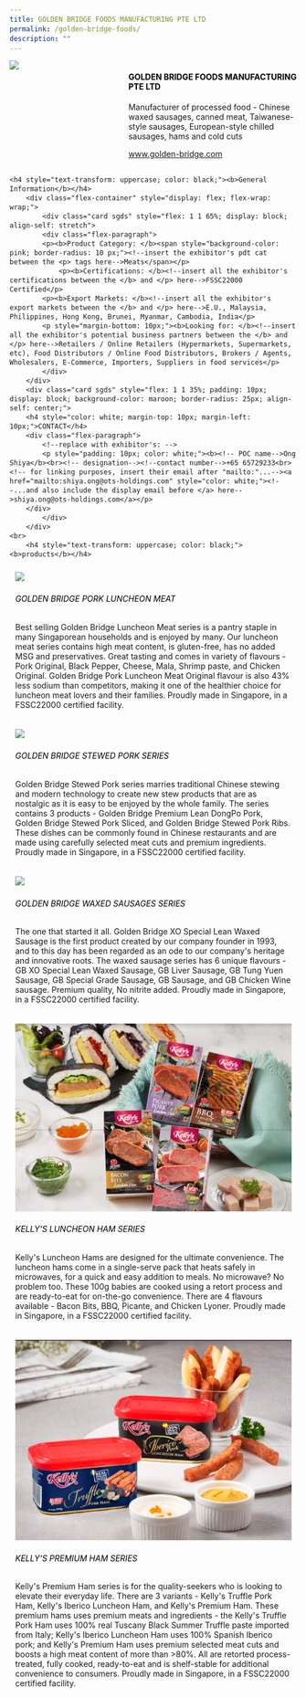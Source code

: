 ```yaml
---
title: GOLDEN BRIDGE FOODS MANUFACTURING PTE LTD
permalink: /golden-bridge-foods/
description: ""
---
```

<div class="flex-paragraph">
		<!--hi there! this is a comment and will provide you with instructional guides-->
		<!--insert booth number here!-->
		<p style="text-transform: uppercase"></p></div>
			<div class="flex-container" style="display: flex; flex-wrap: wrap;">
				<!--insert DOWNLOAD link of company logo between the " marks!-->
			<div class="card sgds" style="flex: 1 1 40%; display: block;"><img src="https://drive.google.com/u/0/uc?id=1NL37cUzG3tCMCr1ko8EyJDDXVtb479Px&amp;export=download"></div>
	<div class="card-sgds" style="flex: 1 1 58%; display: block; margin-left: 3px">
		<h4 style="text-transform: uppercase; color: black;"><!--insert the exhibitor's name between the <b> tags here--><b>GOLDEN BRIDGE FOODS MANUFACTURING PTE LTD</b></h4><!--insert the exhibitor's description between the <p> tags here-->
		<p>Manufacturer of processed food - Chinese waxed sausages, canned meat, Taiwanese-style sausages, European-style chilled sausages, hams and cold cuts</p>
		<!--insert the exhibitor's website link, making sure there is "https:// www." present please. make sure the entire https link goes in between the " marks-->
		<p><a href="https://golden-bridge.com" target="_blank"><!--insert the www website link here (no need for https)-->www.golden-bridge.com</a></p>
	</div>
</div>



	<h4 style="text-transform: uppercase; color: black;"><b>General Information</b></h4>
		<div class="flex-container" style="display: flex; flex-wrap: wrap;">
			<div class="card sgds" style="flex: 1 1 65%; display: block; align-self: stretch">
			<div class="flex-paragraph">
			<p><b>Product Category: </b><span style="background-color: pink; border-radius: 10 px;"><!--insert the exhibitor's pdt cat between the <p> tags here-->Meats</span></p> 
				<p><b>Certifications: </b><!--insert all the exhibitor's certifications between the </b> and </p> here-->FSSC22000 Certified</p>
			<p><b>Export Markets: </b><!--insert all the exhibitor's export markets between the </b> and </p> here-->E.U., Malaysia, Philippines, Hong Kong, Brunei, Myanmar, Cambodia, India</p>
			<p style="margin-bottom: 10px;"><b>Looking for: </b><!--insert all the exhibitor's potential business partners between the </b> and </p> here-->Retailers / Online Retailers (Hypermarkets, Supermarkets, etc), Food Distributors / Online Food Distributors, Brokers / Agents, Wholesalers, E-Commerce, Importers, Suppliers in food services</p>
			</div>
		</div>
		<div class="card sgds" style="flex: 1 1 35%; padding: 10px; display: block; background-color: maroon; border-radius: 25px; align-self: center;">
		<h4 style="color: white; margin-top: 10px; margin-left: 10px;">CONTACT</h4>
		<div class="flex-paragraph">
			<!--replace with exhibitor's: -->
			<p style="padding: 10px; color: white;"><b><!-- POC name-->Ong Shiya</b><br><!-- designation--><!--contact number-->+65 65729233<br><!-- for linking purposes, insert their email after "mailto:"...--><a href="mailto:shiya.ong@ots-holdings.com" style="color: white;"><!--...and also include the display email before </a> here-->shiya.ong@ots-holdings.com</a></p>
		</div>
			</div>
		</div>
	<br>
		<h4 style="text-transform: uppercase; color: black;"><b>products</b></h4>
<div style="display: flex; flex-wrap: wrap;">
  <div class="card sgds" style="flex: 1 1 47%; margin: 10px; display: block;"><!--insert the exhibitor's DOWNLOAD image for product between the " marks here-->
	<div class="flex-image" style="display: block;"><img src="https://drive.google.com/u/0/uc?id=1z2uDQD7dZmgdiUBuwOl-JkuuGK6NMWCB&amp;export=download"></div>
	<div class="flex-paragraph">
		<h6 style="text-transform: uppercase; color: black;"><!--insert product name before </h6> and product description after <p>-->Golden Bridge Pork Luncheon Meat</h6>
		<p>Best selling Golden Bridge Luncheon Meat series is a pantry staple in many Singaporean households and is enjoyed by many. Our luncheon meat series contains high meat content, is gluten-free, has no added MSG and preservatives. Great tasting and comes in variety of flavours - Pork Original, Black Pepper, Cheese, Mala, Shrimp paste, and Chicken Original. Golden Bridge Pork Luncheon Meat Original flavour is also 43% less sodium than competitors, making it one of the healthier choice for luncheon meat lovers and their families. Proudly made in Singapore, in a FSSC22000 certified facility.</p></div>
	</div>
		<div class="card sgds" style="flex: 1 1 47%; margin: 10px; display: block;">
		<div class="flex-image" style="display: block;"><img src="https://drive.google.com/u/0/uc?id=1isQe17NK_rJjG-4vlYATHXWCmebi0VP1&amp;export=download"></div>
	<div class="flex-paragraph">
		<h6 style="text-transform: uppercase; color: black;">Golden Bridge Stewed Pork series</h6>
		<p>Golden Bridge Stewed Pork series marries traditional Chinese stewing and modern technology to create new stew products that are as nostalgic as it is easy to be enjoyed by the whole family. The series contains 3 products - Golden Bridge Premium Lean DongPo Pork, Golden Bridge Stewed Pork Sliced, and Golden Bridge Stewed Pork Ribs. These dishes can be commonly found in Chinese restaurants and are made using carefully selected meat cuts and premium ingredients. Proudly made in Singapore, in a FSSC22000 certified facility.</p></div>
	</div>
		<div class="card sgds" style="flex: 1 1 47%; margin: 10px; display: block;">
		<div class="flex-image" style="display: block;"><img src="https://drive.google.com/u/0/uc?id=1HmGOJK7fwMoZmLt2XXaRxjoOzEOJvKfH&amp;export=download"></div>
	<div class="flex-paragraph">
		<h6 style="text-transform: uppercase; color: black;">Golden Bridge Waxed Sausages series</h6>
		<p>The one that started it all. Golden Bridge XO Special Lean Waxed Sausage is the first product created by our company founder in 1993, and to this day has been regarded as an ode to our company's heritage and innovative roots. The waxed sausage series has 6 unique flavours - GB XO Special Lean Waxed Sausage, GB Liver Sausage, GB Tung Yuen Sausage, GB Special Grade Sausage, GB Sausage, and GB Chicken Wine sausage. Premium quality, No nitrite added. Proudly made in Singapore, in a FSSC22000 certified facility.</p></div>
		</div>
		<div class="card sgds" style="flex: 1 1 47%; margin: 10px; display: block;">
		<div class="flex-image" style="display: block;"><img src="/images/goldenbridge4.png"></div>
	<div class="flex-paragraph">
		<h6 style="text-transform: uppercase; color: black;">Kelly's Luncheon Ham Series</h6>
		<p>Kelly's Luncheon Hams are designed for the ultimate convenience. The luncheon hams come in a single-serve pack that heats safely in microwaves, for a quick and easy addition to meals. No microwave? No problem too. These 100g babies are cooked using a retort process and are ready-to-eat for on-the-go convenience. There are 4 flavours available - Bacon Bits, BBQ, Picante, and Chicken Lyoner. Proudly made in Singapore, in a FSSC22000 certified facility.</p></div>
	</div>
		<div class="card sgds" style="flex: 1 1 47%; margin: 10px; display: block;">
		<div class="flex-image" style="display: block;"><img src="/images/goldenbridge5.png"></div>
	<div class="flex-paragraph">
		<h6 style="text-transform: uppercase; color: black;">Kelly's Premium Ham Series</h6>
		<p>Kelly's Premium Ham series is for the quality-seekers who is looking to elevate their everyday life. There are 3 variants - Kelly's Truffle Pork Ham, Kelly's Iberico Luncheon Ham, and Kelly's Premium Ham. These premium hams uses premium meats and ingredients - the Kelly's Truffle Pork Ham uses 100% real Tuscany Black Summer Truffle paste imported from Italy; Kelly's Iberico Luncheon Ham uses 100% Spanish Iberico pork; and Kelly's Premium Ham uses premium selected meat cuts and boosts a high meat content of more than &gt;80%. All are retorted process-treated, fully cooked, ready-to-eat and is shelf-stable for additional convenience to consumers. Proudly made in Singapore, in a FSSC22000 certified facility.</p></div>
	</div>
	<!--don't delete these 2 tags. double check how the layout looks on the right too and lemme know if there are any problems! thank u so much for ur hardwork!-->
	</div>
